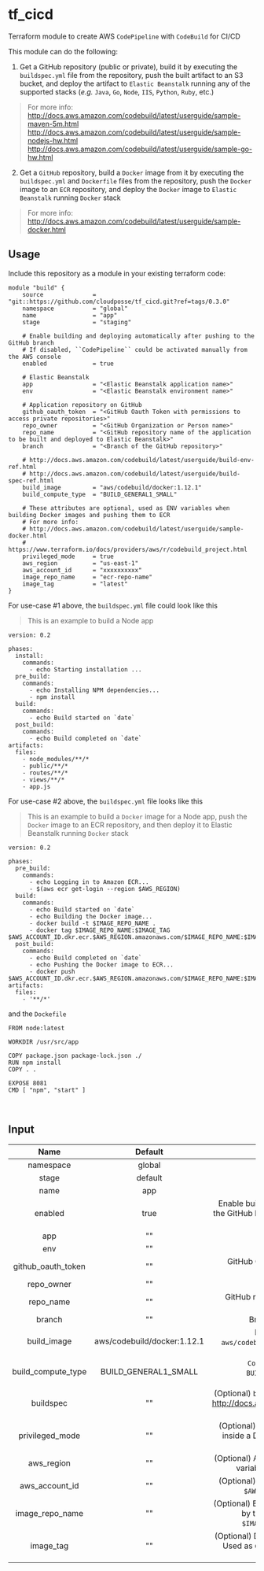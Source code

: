 # tf_cicd


Terraform module to create AWS `CodePipeline` with `CodeBuild` for CI/CD


This module can do the following:

1. Get a GitHub repository (public or private), build it by executing the ``buildspec.yml`` file from the repository, push the built artifact to an S3 bucket, 
and deploy the artifact to ``Elastic Beanstalk`` running any of the supported stacks (_e.g._ ``Java``, ``Go``, ``Node``, ``IIS``, ``Python``, ``Ruby``, etc.)

> For more info:  
http://docs.aws.amazon.com/codebuild/latest/userguide/sample-maven-5m.html  
http://docs.aws.amazon.com/codebuild/latest/userguide/sample-nodejs-hw.html  
http://docs.aws.amazon.com/codebuild/latest/userguide/sample-go-hw.html  


2. Get a ``GitHub`` repository, build a ``Docker`` image from it by executing the ``buildspec.yml`` and ``Dockerfile`` files from the repository, 
push the ``Docker`` image to an ``ECR`` repository, and deploy the ``Docker`` image to ``Elastic Beanstalk`` running ``Docker`` stack

> For more info:  
http://docs.aws.amazon.com/codebuild/latest/userguide/sample-docker.html



## Usage

Include this repository as a module in your existing terraform code:

```
module "build" {
    source              = "git::https://github.com/cloudposse/tf_cicd.git?ref=tags/0.3.0"
    namespace           = "global"
    name                = "app"
    stage               = "staging"

    # Enable building and deploying automatically after pushing to the GitHub branch
    # If disabled, ``CodePipeline`` could be activated manually from the AWS console
    enabled             = true
    
    # Elastic Beanstalk
    app                 = "<Elastic Beanstalk application name>"
    env                 = "<Elastic Beanstalk environment name>"
    
    # Application repository on GitHub
    github_oauth_token  = "<GitHub Oauth Token with permissions to access private repositories>"
    repo_owner          = "<GitHub Organization or Person name>"
    repo_name           = "<GitHub repository name of the application to be built and deployed to Elastic Beanstalk>"
    branch              = "<Branch of the GitHub repository>"
   
    # http://docs.aws.amazon.com/codebuild/latest/userguide/build-env-ref.html
    # http://docs.aws.amazon.com/codebuild/latest/userguide/build-spec-ref.html
    build_image         = "aws/codebuild/docker:1.12.1"
    build_compute_type  = "BUILD_GENERAL1_SMALL"
   
    # These attributes are optional, used as ENV variables when building Docker images and pushing them to ECR
    # For more info:
    # http://docs.aws.amazon.com/codebuild/latest/userguide/sample-docker.html
    # https://www.terraform.io/docs/providers/aws/r/codebuild_project.html    
    privileged_mode     = true
    aws_region          = "us-east-1"
    aws_account_id      = "xxxxxxxxxx"
    image_repo_name     = "ecr-repo-name"
    image_tag           = "latest"
}
```


For use-case #1 above, the ``buildspec.yml`` file could look like this 
> This is an example to build a Node app  

```
version: 0.2

phases:
  install:
    commands:
      - echo Starting installation ...
  pre_build:
    commands:
      - echo Installing NPM dependencies...
      - npm install
  build:
    commands:
      - echo Build started on `date`
  post_build:
    commands:
      - echo Build completed on `date`
artifacts:
  files:
    - node_modules/**/*
    - public/**/*
    - routes/**/*
    - views/**/*
    - app.js
```  


For use-case #2 above, the ``buildspec.yml`` file looks like this  
> This is an example to build a ``Docker`` image for a Node app, push the ``Docker`` image to an ECR repository, and then deploy it to Elastic Beanstalk running ``Docker`` stack  

```
version: 0.2

phases:
  pre_build:
    commands:
      - echo Logging in to Amazon ECR...
      - $(aws ecr get-login --region $AWS_REGION)
  build:
    commands:
      - echo Build started on `date`
      - echo Building the Docker image...
      - docker build -t $IMAGE_REPO_NAME .
      - docker tag $IMAGE_REPO_NAME:$IMAGE_TAG $AWS_ACCOUNT_ID.dkr.ecr.$AWS_REGION.amazonaws.com/$IMAGE_REPO_NAME:$IMAGE_TAG
  post_build:
    commands:
      - echo Build completed on `date`
      - echo Pushing the Docker image to ECR...
      - docker push $AWS_ACCOUNT_ID.dkr.ecr.$AWS_REGION.amazonaws.com/$IMAGE_REPO_NAME:$IMAGE_TAG
artifacts:
  files:
    - '**/*'
```

and the ``Dockefile``

```
FROM node:latest

WORKDIR /usr/src/app

COPY package.json package-lock.json ./
RUN npm install
COPY . .

EXPOSE 8081
CMD [ "npm", "start" ]

```
<br>


## Input

| Name                | Default                      | Description                                                                                                                                                        |
|:-------------------:|:----------------------------:|:------------------------------------------------------------------------------------------------------------------------------------------------------------------:|
| namespace           | global                       | Namespace                                                                                                                                                          |
| stage               | default                      | Stage                                                                                                                                                              |
| name                | app                          | Name                                                                                                                                                               |
| enabled             | true                         | Enable building and deploying automatically after pushing to the GitHub branch. If disabled, ``CodePipeline`` could be activated manually                          |
| app                 | ""                           | Elastic Beanstalk application name                                                                                                                                 |
| env                 | ""                           | Elastic Beanstalk environment name                                                                                                                                 |
| github_oauth_token  | ""                           | GitHub Oauth Token with permissions to access private repositories                                                                                                 |
| repo_owner          | ""                           | GitHub Organization or Person name                                                                                                                                 |
| repo_name           | ""                           | GitHub repository name of the application to be built and deployed to Elastic Beanstalk                                                                            |
| branch              | ""                           | Branch of the GitHub repository, _e.g._ ``master``                                                                                                                 |
| build_image         | aws/codebuild/docker:1.12.1  | Docker image for build environment, _e.g._ `aws/codebuild/docker:1.12.1` or `aws/codebuild/eb-nodejs-6.10.0-amazonlinux-64:4.0.0`                                  |
| build_compute_type  | BUILD_GENERAL1_SMALL         | `CodeBuild` instance size.  Possible values are: ```BUILD_GENERAL1_SMALL``` ```BUILD_GENERAL1_MEDIUM``` ```BUILD_GENERAL1_LARGE```                                 |
| buildspec           | ""                           | (Optional) `buildspec` declaration to use for building the project. http://docs.aws.amazon.com/codebuild/latest/userguide/build-spec-ref.html                      |
| privileged_mode     | ""                           | (Optional) If set to true, enables running the Docker daemon inside a Docker container on the `CodeBuild` instance. Used when building Docker images               |
| aws_region          | ""                           | (Optional) AWS Region, _e.g._ `us-east-1`. Used as `CodeBuild` ENV variable ``$AWS_REGION`` when building Docker images                                            |
| aws_account_id      | ""                           | (Optional) AWS Account ID. Used as `CodeBuild` ENV variable ``$AWS_ACCOUNT_ID`` when building Docker images                                                        |
| image_repo_name     | ""                           | (Optional) ECR repository name to store the Docker image built by this module. Used as `CodeBuild` ENV variable ``$IMAGE_REPO_NAME`` when building Docker images   |
| image_tag           | ""                           | (Optional) Docker image tag in the ECR repository, _e.g._ `latest`. Used as `CodeBuild` ENV variable ``$IMAGE_TAG`` when building Docker images                    |
